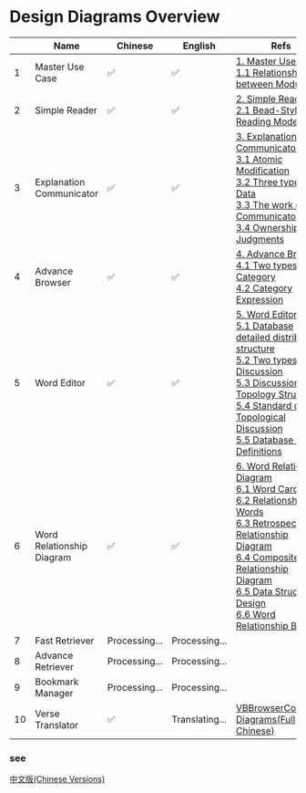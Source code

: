 # Design Diagrams Overview

|      | Name                      | Chinese       | English        | Refs                                                         |
| ---- | ------------------------- | ------------- | -------------- | ------------------------------------------------------------ |
| 1    | Master Use Case           | ✅             | ✅              | [1. Master Use Case](./1.-Master-Use-Case.png)<br>[1.1 Relationships between Modules](1.1-Relationships-between-Modules.png) |
| 2    | Simple Reader             | ✅             | ✅              | [2. Simple Reader](./2.-Simple-Reader.png)<br>[2.1 Bead-Style Reading Mode](./2.1-Bead-Style-Reading-Mode.png) |
| 3    | Explanation Communicator  | ✅             | ✅              | [3. Explanation Communicator](./3.-Explanation-Communicator.png)<br>[3.1 Atomic Modification](./3.1-Atomic-Modification.png)<br>[3.2 Three types of Data](./3.2-Three-types-of-Data.png)<br>[3.3 The work of Communicator](./3.3-The-work-of-Communicator.png)<br>[3.4 Ownership Judgments](./3.4-Ownership-Judgments.png) |
| 4    | Advance Browser           | ✅             | ✅              | [4. Advance Browser](4.-Advance-Browser.png)<br>[4.1 Two types of Category](4.1-Two-types-of-Category.png)<br>[4.2 Category Expression](4.2-Category-Expression.png) |
| 5    | Word Editor               | ✅             | ✅              | [5. Word Editor](5.-Word-Editor.png)<br>[5.1 Database detailed distribution structure](5.1-Database-detailed-distribution-structure.png)<br>[5.2 Two types of Discussion](5.2-Two-types-of-Discussion.png)<br>[5.3 Discussion Topology Structure](5.3-Discussion-Topology-Structure.png)<br>[5.4 Standard of Topological Discussion](5.4-Standard-of-Topological-Discussion.png)<br>[5.5 Database Field Definitions](5.5-Database-Field-Definitions.png) |
| 6    | Word Relationship Diagram | ✅             | ✅              | [6. Word Relationship Diagram](6.-Word-Relationship-Diagram.png)<br>[6.1 Word Cards](6.1-Word-Cards.png)<br>[6.2 Relationship of Words](6.2-Relationship-of-Words.png)<br>[6.3 Retrospect Relationship Diagram](6.3-Retrospect-Relationship-Diagram.png)<br>[6.4 Composite Relationship Diagram](6.4-Composite-Relationship-Diagram.png)<br>[6.5 Data Structure Design](6.5-Data-Structure-Design.png)<br>[6.6 Word Relationship Board](6.6-Word-Relationship-Board.png) |
| 7    | Fast Retriever            | Processing... | Processing...  |                                                              |
| 8    | Advance Retriever         | Processing... | Processing...  |                                                              |
| 9    | Bookmark Manager          | Processing... | Processing...  |                                                              |
| 10   | Verse Translator          | ✅             | Translating... | [VBBrowserController Diagrams(Full Chinese)](https://github.com/ChenLin-Wang/Bible-Study-Map-VBBrowserController/wiki) |

### see

[中文版(Chinese Versions)](../Chinese/0.-设计图总览.md)
